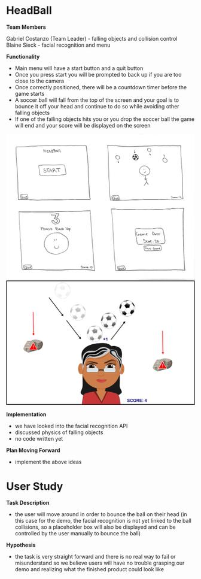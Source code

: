 # HeadBall

**Team Members**

Gabriel Costanzo (Team Leader) - falling objects and collision control    
Blaine Sieck - facial recognition and menu

**Functionality**

- Main menu will have a start button and a quit button
- Once you press start you will be prompted to back up if you are too close to the camera
- Once correctly positioned, there will be a countdown timer before the game starts
- A soccer ball will fall from the top of the screen and your goal is to bounce it off your head and continue to do so while avoiding other falling objects
- If one of the falling objects hits you or you drop the soccer ball the game will end and your score will be displayed on the screen

![](sketch.png)
![](soccer_game_sketch.png)

**Implementation**
- we have looked into the facial recognition API
- discussed physics of falling objects
- no code written yet

**Plan Moving Forward**
- implement the above ideas

# User Study

**Task Description**  
- the user will move around in order to bounce the ball on their head (in this case for the demo, the facial recognition is not yet linked to the ball collisions, so a placeholder box will also be displayed and can be controlled by the user manually to bounce the ball)

**Hypothesis**  
- the task is very straight forward and there is no real way to fail or misunderstand so we believe users will have no trouble grasping our demo and realizing what the finished product could look like
